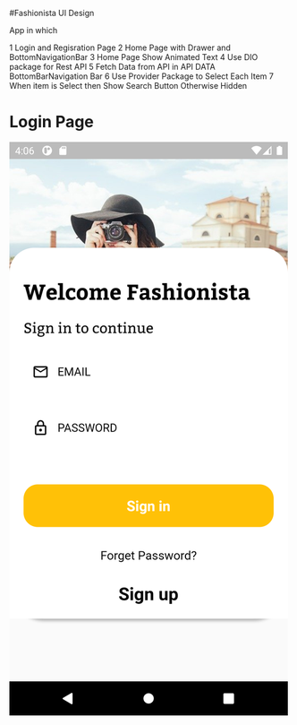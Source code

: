 #Fashionista UI Design 

App in which  

1 Login and Regisration Page
2 Home Page with Drawer and BottomNavigationBar
3 Home Page Show Animated Text 
4 Use DIO package for Rest API
5 Fetch Data from API in API DATA BottomBarNavigation Bar
6 Use Provider Package to Select Each Item
7 When item is Select then Show Search Button Otherwise Hidden

# Login Page
![](screenshot\Login.png)
